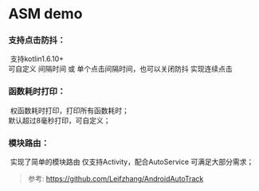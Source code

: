 # ASM demo

### 支持点击防抖：  

​	支持kotlin1.6.10+  
​	可自定义 间隔时间 或 单个点击间隔时间，也可以关闭防抖 实现连续点击  

### 函数耗时打印：  

​	权函数耗时打印，打印所有函数耗时；  
​	默认超过8毫秒打印，可自定义；  

### 模块路由：  

​	实现了简单的模块路由 仅支持Activity，配合AutoService 可满足大部分需求；  
  

>参考: https://github.com/Leifzhang/AndroidAutoTrack
